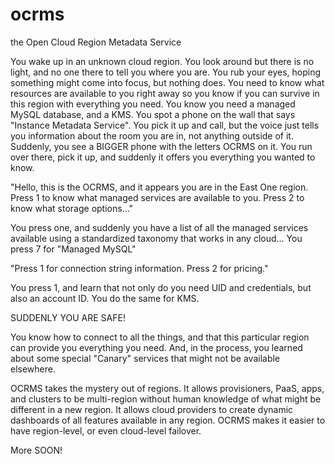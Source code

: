 # ocrms
the Open Cloud Region Metadata Service

You wake up in an unknown cloud region. You look around but there is no light, and no one there to tell you where you are. You rub your eyes, hoping something might come into focus, but nothing does. You need to know what resources are available to you right away so you know if you can survive in this region with everything you need.  You know you need a managed MySQL database, and a KMS. You spot a phone on the wall that says "Instance Metadata Service". You pick it up and call, but the voice just tells you information about the room you are in, not anything outside of it. Suddenly, you see a BIGGER phone with the letters OCRMS on it. You run over there, pick it up, and suddenly it offers you everything you wanted to know.  

"Hello, this is the OCRMS, and it appears you are in the East One region. Press 1 to know what managed services are available to you.  Press 2 to know what storage options..."

You press one, and suddenly you have a list of all the managed services available using a standardized taxonomy that works in any cloud...  You press 7 for "Managed MySQL"

"Press 1 for connection string information.  Press 2 for pricing."

You press 1, and learn that not only do you need UID and credentials, but also an account ID. You do the same for KMS. 

SUDDENLY YOU ARE SAFE!  

You know how to connect to all the things, and that this particular region can provide you everything you need.  And, in the process, you learned about some special "Canary" services that might not be available elsewhere. 

OCRMS takes the mystery out of regions.  It allows provisioners, PaaS, apps, and clusters to be multi-region without human knowledge of what might be different in a new region.  It allows cloud providers to create dynamic dashboards of all features available in any region.  OCRMS makes it easier to have region-level, or even cloud-level failover.

More SOON!
